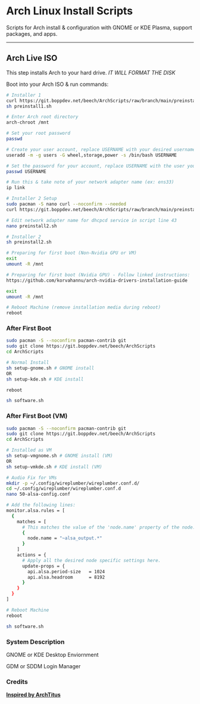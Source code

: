 # Arch Linux Install Scripts

Scripts for Arch install & configuration with GNOME or KDE Plasma, support packages, and apps.

---

## Arch Live ISO

This step installs Arch to your hard drive. *IT WILL FORMAT THE DISK*

Boot into your Arch ISO & run commands:

```bash
# Installer 1
curl https://git.boppdev.net/beech/ArchScripts/raw/branch/main/preinstall1.sh -o preinstall1.sh
sh preinstall1.sh

# Enter Arch root directory
arch-chroot /mnt

# Set your root password
passwd

# Create your user account, replace USERNAME with your desired username
useradd -m -g users -G wheel,storage,power -s /bin/bash USERNAME

# Set the password for your account, replace USERNAME with the user you created
passwd USERNAME

# Run this & take note of your network adapter name (ex: ens33)
ip link 

# Installer 2 Setup
sudo pacman -S nano curl --noconfirm --needed
curl https://git.boppdev.net/beech/ArchScripts/raw/branch/main/preinstall2.sh -o preinstall2.sh

# Edit network adapter name for dhcpcd service in script line 43
nano preinstall2.sh

# Installer 2
sh preinstall2.sh

# Preparing for first boot (Non-Nvidia GPU or VM)
exit
umount -R /mnt

# Preparing for first boot (Nvidia GPU) - Follow linked instructions:
https://github.com/korvahannu/arch-nvidia-drivers-installation-guide

exit
umount -R /mnt

# Reboot Machine (remove installation media during reboot)
reboot
```

### After First Boot

```bash
sudo pacman -S --noconfirm pacman-contrib git
sudo git clone https://git.boppdev.net/beech/ArchScripts
cd ArchScripts

# Normal Install
sh setup-gnome.sh # GNOME install
OR
sh setup-kde.sh # KDE install

reboot

sh software.sh
```

### After First Boot (VM)

```bash
sudo pacman -S --noconfirm pacman-contrib git
sudo git clone https://git.boppdev.net/beech/ArchScripts
cd ArchScripts

# Installed as VM
sh setup-vmgnome.sh # GNOME install (VM)
OR
sh setup-vmkde.sh # KDE install (VM)

# Audio Fix for VMs
mkdir -p ~/.config/wireplumber/wireplumber.conf.d/
cd ~/.config/wireplumber/wireplumber.conf.d
nano 50-alsa-config.conf

# Add the following lines:
monitor.alsa.rules = [
  {
    matches = [
      # This matches the value of the 'node.name' property of the node.
      {
        node.name = "~alsa_output.*"
      }
    ]
    actions = {
      # Apply all the desired node specific settings here.
      update-props = {
        api.alsa.period-size   = 1024
        api.alsa.headroom      = 8192
      }
    }
  }
]

# Reboot Machine
reboot

sh software.sh
```

### System Description
GNOME or KDE Desktop Enviornment

GDM or SDDM Login Manager

### Credits
__[Inspired by ArchTitus](https://github.com/ChrisTitusTech/ArchTitus)__